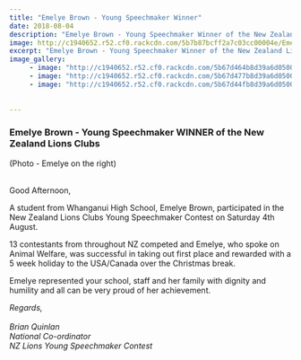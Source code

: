 ```yaml
---
title: "Emelye Brown - Young Speechmaker Winner"
date: 2018-08-04
description: "Emelye Brown - Young Speechmaker Winner of the New Zealand Lions Clubs on Saturday 4 August..."
image: http://c1940652.r52.cf0.rackcdn.com/5b7b87bcff2a7c03cc00004e/Emelye-Brown-front-pic-280-standing-with-3-others.gif
excerpt: "Emelye Brown - Young Speechmaker Winner of the New Zealand Lions Clubs on Saturday 4 August."
image_gallery:
     - image: "http://c1940652.r52.cf0.rackcdn.com/5b67d464b8d39a6d05000626/booklet.gif"
     - image: "http://c1940652.r52.cf0.rackcdn.com/5b67d477b8d39a6d05000628/Emelye-Brown-standing-with-3-others.gif"
     - image: "http://c1940652.r52.cf0.rackcdn.com/5b67d44fb8d39a6d05000624/with-certificate--others.gif"
    
    
---
```


<h3>Emelye Brown - Young Speechmaker WINNER of the New Zealand Lions Clubs</h3>
<p>(Photo - Emelye on the right)<br /><br /></p>
<p>Good Afternoon,&nbsp;</p>
<p>A student from Whanganui High School, Emelye Brown, participated in the New Zealand Lions Clubs Young Speechmaker Contest on Saturday 4th August.&nbsp;</p>
<p>13 contestants from throughout NZ competed and Emelye, who spoke on Animal Welfare, was successful in taking out first place and rewarded with a 5 week holiday to the USA/Canada over the Christmas break.&nbsp;</p>
<p>Emelye represented your school, staff and her family with dignity and humility and all can be very proud of her achievement.&nbsp;</p>
<p><em>Regards,<br /><br /></em><em>Brian Quinlan<br /></em><em>National Co-ordinator<br /></em><em>NZ Lions Young Speechmaker Contest&nbsp;</em></p>

